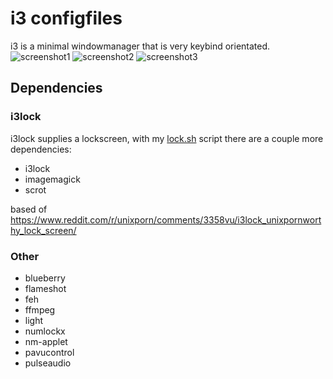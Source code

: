 # i3 configfiles
i3 is a minimal windowmanager that is very keybind orientated.
![screenshot1](https://github.com/lars-vc/dotfiles/tree/root/private_dot_config/i3/screenshot.png)
![screenshot2](https://github.com/lars-vc/dotfiles/tree/root/private_dot_config/i3/screenshot2.png)
![screenshot3](https://github.com/lars-vc/dotfiles/tree/root/private_dot_config/i3/screenshot3.png)
## Dependencies

### i3lock
i3lock supplies a lockscreen, with my [lock.sh](https://github.com/lars-vc/dotfiles/tree/root/private_dot_config/i3/i3scripts/executable_lock.sh) script there are a couple more dependencies:
* i3lock
* imagemagick
* scrot

based of https://www.reddit.com/r/unixporn/comments/3358vu/i3lock_unixpornworthy_lock_screen/


### Other
* blueberry
* flameshot
* feh
* ffmpeg
* light
* numlockx
* nm-applet
* pavucontrol
* pulseaudio
